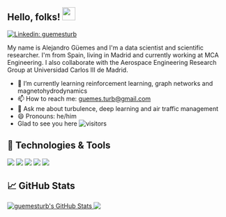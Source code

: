 ## Hello, folks! <img src="https://raw.githubusercontent.com/MartinHeinz/MartinHeinz/master/wave.gif" width="30px">
[![Linkedin: guemesturb](https://img.shields.io/badge/-LinkedIn-blue?style=flat-square&logo=Linkedin&logoColor=white&link=https://www.linkedin.com/in/alejandroguemes/)](https://www.linkedin.com/in/alejandroguemes/)

My name is Alejandro Güemes and I'm a data scientist and scientific researcher. I'm from Spain, living in Madrid and currently working at MCA Engineering. I also collaborate with the Aerospace Engineering Research Group at Universidad Carlos III de Madrid.

- 🌱 I’m currently learning reinforcement learning, graph networks and magnetohydrodynamics
- 📫 How to reach me: guemes.turb@gmail.com
- 💬 Ask me about turbulence, deep learning and air traffic management
- 😄 Pronouns: he/him
- Glad to see you here ![visitors](https://visitor-badge.glitch.me/badge?page_id=guemesturb.visitor-badge)

## 🔧 Technologies & Tools
![](https://img.shields.io/badge/OS-Linux-informational?style=flat&logo=linux&logoColor=white&color=2bbc8a)
![](https://img.shields.io/badge/Code-Python-informational?style=flat&logo=python&logoColor=white&color=2bbc8a)
![](https://img.shields.io/badge/Code-TensorFlow-informational?style=flat&logo=TensorFlow&logoColor=white&color=2bbc8a)
![](https://img.shields.io/badge/Shell-Bash-informational?style=flat&logo=gnu-bash&logoColor=white&color=2bbc8a)
![](https://img.shields.io/badge/Tools-PostgreSQL-informational?style=flat&logo=postgresql&logoColor=white&color=2bbc8a)

## &#x1f4c8; GitHub Stats

<a href="https://github.com/guemesturb/guemesturb">
  <img align="top" src="https://github-readme-stats.vercel.app/api?username=guemesturb&show_icons=true&line_height=27&count_private=true&title_color=000000&text_color=000000&icon_color=c7b21d&bg_color=ffffff" alt="guemesturb's GitHub Stats" />
</a>
<a href="https://github.com/guemesturb/guemesturb">
  <img align="top" src="https://github-readme-stats.vercel.app/api/top-langs/?username=guemesturb&title_color=000000&text_color=000000&icon_color=c7b21d&bg_color=ffffff&langs_count=3" />
</a>



